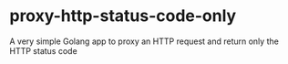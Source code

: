 # proxy-http-status-code-only
A very simple Golang app to proxy an HTTP request and return only the HTTP status code
